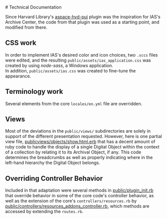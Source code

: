 ﻿﻿﻿﻿﻿# ﻿﻿Technical DocumentationSince Harvard Library's [aspace-hvd-pui](https://github.com/harvard-library/aspace-hvd-pui) plugin was the inspiration for IAS's Archive Center, the code from that plugin was used as a starting point, and modified from there.## CSS workIn order to implement IAS's desired color and icon choices,  two `.sccs` files were edited, and the resulting `public/assets/ias_application.css` was created by using *node-sass*, a Windows application.  In addition, `public/assets/ias.css` was created to fine-tune the appearance.## Terminology workSeveral elements from the core `locales/en.yml` file are overridden.## ViewsMost of the deviations in the `public/views/` subdirectories are solely in support of the different presentation requested.  However, here is one partial view file, [publicviews/objects/show.html.erb](public/views/objects/show.html.erb) that has a decent amount of ruby code to handle the display of a single Digital Object within the context of a collection by relating it to its Archival Object, if any. This code determines the breadcrumbs as well as properly indicating where in the left-hand hierarchy the Digital Object belongs.## Overriding Controller BehaviorIncluded in that adaptation were several methods in [public/plugin_init.rb](public/plugin_init.rb) that override behavior in some of the core code's controller behavior, as well as the extension of the core's  `controllers/resources.rb` by [public/controllers/resources_addons_controller.rb](public/controllers/resources_addons_controller.rb), which methods are accessed by extending the `routes.rb`.